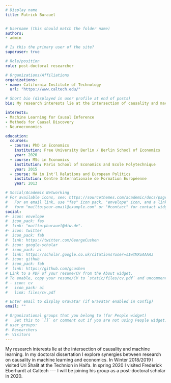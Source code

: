 ```yaml
---
# Display name
title: Patrick Burauel


# Username (this should match the folder name)
authors:
- admin

# Is this the primary user of the site?
superuser: true

# Role/position
role: post-doctoral researcher

# Organizations/Affiliations
organizations:
- name: California Institute of Technology
  url: "https://www.caltech.edu/"

# Short bio (displayed in user profile at end of posts)
bio: My research interests lie at the intersection of causality and machine learning. In my doctoral dissertation I explore synergies between research on causality in machine learning and economics. 

interests:
- Machine Learning for Causal Inference
- Methods for Causal Discovery
- Neuroeconomics

education:
  courses:
  - course: PhD in Economics
    institution: Free University Berlin / Berlin School of Economics
    year: 2020
  - course: MSc in Economics
    institution: Paris School of Economics and Ecole Polytechnique
    year: 2015
  - course: MA in Int'l Relations and European Politics
    institution: Centre Internationale de Formation Européenne
    year: 2013

# Social/Academic Networking
# For available icons, see: https://sourcethemes.com/academic/docs/page-builder/#icons
#   For an email link, use "fas" icon pack, "envelope" icon, and a link in the
#   form "mailto:your-email@example.com" or "#contact" for contact widget.
social:
#- icon: envelope
#  icon_pack: fas
#  link: "mailto:pburauel@diw.de".
#- icon: twitter
#  icon_pack: fab
#  link: https://twitter.com/GeorgeCushen
#- icon: google-scholar
#  icon_pack: ai
#  link: https://scholar.google.co.uk/citations?user=sIwtMXoAAAAJ
#- icon: github
#  icon_pack: fab
#  link: https://github.com/gcushen
# Link to a PDF of your resume/CV from the About widget.
# To enable, copy your resume/CV to `static/files/cv.pdf` and uncomment the lines below.
# - icon: cv
#   icon_pack: ai
#   link: files/cv.pdf

# Enter email to display Gravatar (if Gravatar enabled in Config)
email: ""

# Organizational groups that you belong to (for People widget)
#   Set this to `[]` or comment out if you are not using People widget.
# user_groups:
#- Researchers
#- Visitors
---
```


My research interests lie at the intersection of causality and machine learning. In my doctoral dissertation I explore synergies between research on causality in machine learning and economics. In Winter 2018/2019 I visited Uri Shalit at the Technion in Haifa. In spring 2020 I visited Frederick Eberhardt at Caltech --- I will be joining his group as a post-doctoral scholar in 2020. 
